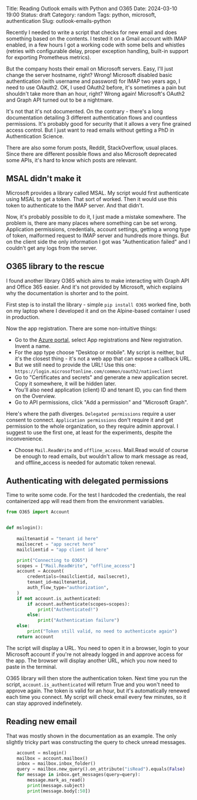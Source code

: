 Title: Reading Outlook emails with Python and O365
Date: 2024-03-10 19:00
Status: draft
Category: random
Tags: python, microsoft, authentication
Slug: outlook-emails-python

Recently I needed to write a script that checks for new email and does something based on the contents. I tested it on a Gmail account with IMAP enabled, in a few hours I got a working code with some bells and whistles (retries with configurable delay, proper exception handling, built-in support for exporting Prometheus metrics).

But the company hosts their email on Microsoft servers. Easy, I'll just change the server hostname, right? Wrong! Microsoft disabled basic authentication (with username and password) for IMAP two years ago, I need to use OAauth2. OK, I used OAuth2 before, it's sometimes a pain but shouldn't take more than an hour, right? Wrong again! Microsoft's OAuth2 and Graph API turned out to be a nightmare.

It's not that it's not documented. On the contrary - there's a long documentation detailing 3 different authentication flows and countless permissions. It's probably good for security that it allows a very fine grained access control. But I just want to read emails without getting a PhD in Authentication Science.

There are also some forum posts, Reddit, StackOverflow, usual places. Since there are different possible flows and also Microsoft deprecated some APIs, it's hard to know which posts are relevant.

## MSAL didn't make it

Microsoft provides a library called MSAL. My script would first authenticate using MSAL to get a token. That sort of worked. Then it would use this token to authenticate to the IMAP server. And that didn't.

Now, it's probably possible to do it, I just made a mistake somewhere. The problem is, there are many places where something can be set wrong. Application permissions, credentials, account settings, getting a wrong type of token, malformed request to IMAP server and hundreds more things. But on the client side the only information I got was "Authentication failed" and I couldn't get any logs from the server.

## O365 library to the rescue

I found another library O365 which aims to make interacting with Graph API and Office 365 easier. And it's not provided by Microsoft, which explains why the documentation is shorter and to the point.

First step is to install the library - simple `pip install O365` worked fine, both on my laptop where I developed it and on the Alpine-based container I used in production.

Now the app registration. There are some non-intuitive things:

- Go to the [Azure portal](https://portal.azure.com/#blade/Microsoft_AAD_RegisteredApps/ApplicationsListBlade), select App registrations and New registration. Invent a name.
- For the app type choose "Desktop or mobile". My script is neither, but it's the closest thing - it's not a web app that can expose a callback URL.
- But we still need to provide the URL! Use this one: `https://login.microsoftonline.com/common/oauth2/nativeclient`
- Go to "Certificates and secrets" and generate a new application secret. Copy it somewhere, it will be hidden later.
- You'll also need application (client) ID and tenant ID, you can find them on the Overview.
- Go to API permissions, click "Add a permission" and "Microsoft Graph".

Here's where the path diverges. `Delegated permissions` require a user consent to connect. `Application permissions` don't require it and get permission to the whole organization, so they require admin approval. I suggest to use the first one, at least for the experiments, despite the inconvenience.

- Choose `Mail.ReadWrite` and `offline_access`. Mail.Read would of course be enough to read emails, but wouldn't allow to mark message as read, and offline_access is needed for automatic token renewal.

## Authenticating with delegated permissions

Time to write some code. For the test I hardcoded the credentials, the real containerized app will read them from the environment variables.

```python
from O365 import Account


def mslogin():
 
    mailtenantid = "tenant id here"
    mailsecret = "app secret here"
    mailclientid = "app client id here"

    print("Connecting to O365")
    scopes = ["Mail.ReadWrite", "offline_access"]
    account = Account(
        credentials=(mailclientid, mailsecret),
        tenant_id=mailtenantid,
        auth_flow_type="authorization",
    )
    if not account.is_authenticated:
        if account.authenticate(scopes=scopes):
            print("Authenticated!")
        else:
            print("Authentication failure")
    else:
        print("Token still valid, no need to authenticate again")
    return account
```

The script will display a URL. You need to open it in a browser, login to your Microsoft account if you're not already logged in and approve access for the app. The browser will display another URL, which you now need to paste in the terminal.

O365 library will then store the authentication token. Next time you run the script, `account.is_authenticated` will return True and you won't need to approve again. The token is valid for an hour, but it's automatically renewed each time you connect. My script will check email every few minutes, so it can stay approved indefinetely.

## Reading new email

That was mostly shown in the documentation as an example. The only slightly tricky part was constructing the query to check unread messages.

```python
    account = mslogin()
    mailbox = account.mailbox()
    inbox = mailbox.inbox_folder()
    query = mailbox.new_query().on_attribute("isRead").equals(False)
    for message in inbox.get_messages(query=query):
        message.mark_as_read()
        print(message.subject)
        print(message.body[:50])
```
